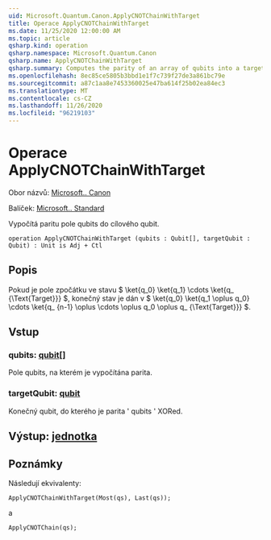 ```yaml
---
uid: Microsoft.Quantum.Canon.ApplyCNOTChainWithTarget
title: Operace ApplyCNOTChainWithTarget
ms.date: 11/25/2020 12:00:00 AM
ms.topic: article
qsharp.kind: operation
qsharp.namespace: Microsoft.Quantum.Canon
qsharp.name: ApplyCNOTChainWithTarget
qsharp.summary: Computes the parity of an array of qubits into a target qubit.
ms.openlocfilehash: 8ec85ce5805b3bbd1e1f7c739f27de3a861bc79e
ms.sourcegitcommit: a87c1aa8e7453360025e47ba614f25b02ea84ec3
ms.translationtype: MT
ms.contentlocale: cs-CZ
ms.lasthandoff: 11/26/2020
ms.locfileid: "96219103"
---
```

# <a name="applycnotchainwithtarget-operation"></a>Operace ApplyCNOTChainWithTarget

Obor názvů: [Microsoft.. Canon](xref:Microsoft.Quantum.Canon)

Balíček: [Microsoft.. Standard](https://nuget.org/packages/Microsoft.Quantum.Standard)


Vypočítá paritu pole qubits do cílového qubit.

```qsharp
operation ApplyCNOTChainWithTarget (qubits : Qubit[], targetQubit : Qubit) : Unit is Adj + Ctl
```


## <a name="description"></a>Popis

Pokud je pole zpočátku ve stavu $ \ket{q_0} \ket{q_1} \cdots \ket{q_ {\Text{Target}}} $, konečný stav je dán v $ \ket{q_0} \ket{q_1 \oplus q_0} \cdots \ket{q_ {n-1} \oplus \cdots \oplus q_0 \oplus q_ {\Text{Target}}} $.

## <a name="input"></a>Vstup

### <a name="qubits--qubit"></a>qubits: [qubit](xref:microsoft.quantum.lang-ref.qubit)[]

Pole qubits, na kterém je vypočítána parita.


### <a name="targetqubit--qubit"></a>targetQubit: [qubit](xref:microsoft.quantum.lang-ref.qubit)

Konečný qubit, do kterého je parita ' qubits ' XORed.



## <a name="output--unit"></a>Výstup: [jednotka](xref:microsoft.quantum.lang-ref.unit)



## <a name="remarks"></a>Poznámky

Následují ekvivalenty:

```qsharp
ApplyCNOTChainWithTarget(Most(qs), Last(qs));
```

a

```qsharp
ApplyCNOTChain(qs);
```